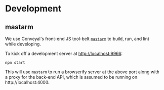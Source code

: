 # Development

## mastarm

We use Conveyal's front-end JS tool-belt [`mastarm`](https://github.com/conveyal/mastarm) to build, run, and lint while developing.

To kick off a development server at [http://localhost:9966](http://localhost:9966):

```
npm start
```

This will use `mastarm` to run a browserify server at the above port along with a proxy for the back-end API, which is assumed to be running on http://localhost:4000.